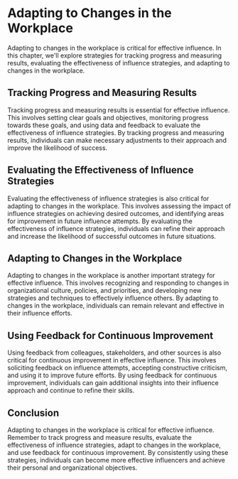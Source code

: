 Adapting to Changes in the Workplace
===============================================================================================

Adapting to changes in the workplace is critical for effective influence. In this chapter, we'll explore strategies for tracking progress and measuring results, evaluating the effectiveness of influence strategies, and adapting to changes in the workplace.

Tracking Progress and Measuring Results
---------------------------------------

Tracking progress and measuring results is essential for effective influence. This involves setting clear goals and objectives, monitoring progress towards these goals, and using data and feedback to evaluate the effectiveness of influence strategies. By tracking progress and measuring results, individuals can make necessary adjustments to their approach and improve the likelihood of success.

Evaluating the Effectiveness of Influence Strategies
----------------------------------------------------

Evaluating the effectiveness of influence strategies is also critical for adapting to changes in the workplace. This involves assessing the impact of influence strategies on achieving desired outcomes, and identifying areas for improvement in future influence attempts. By evaluating the effectiveness of influence strategies, individuals can refine their approach and increase the likelihood of successful outcomes in future situations.

Adapting to Changes in the Workplace
------------------------------------

Adapting to changes in the workplace is another important strategy for effective influence. This involves recognizing and responding to changes in organizational culture, policies, and priorities, and developing new strategies and techniques to effectively influence others. By adapting to changes in the workplace, individuals can remain relevant and effective in their influence efforts.

Using Feedback for Continuous Improvement
-----------------------------------------

Using feedback from colleagues, stakeholders, and other sources is also critical for continuous improvement in effective influence. This involves soliciting feedback on influence attempts, accepting constructive criticism, and using it to improve future efforts. By using feedback for continuous improvement, individuals can gain additional insights into their influence approach and continue to refine their skills.

Conclusion
----------

Adapting to changes in the workplace is critical for effective influence. Remember to track progress and measure results, evaluate the effectiveness of influence strategies, adapt to changes in the workplace, and use feedback for continuous improvement. By consistently using these strategies, individuals can become more effective influencers and achieve their personal and organizational objectives.
